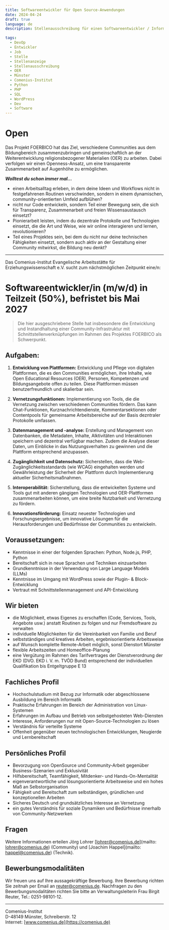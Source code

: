 ```yaml
---
title: Softwareentwickler für Open Source-Anwendungen
date: 2024-04-24
draft: true
language: de
description: Stellenausschreibung für einen Softwareentwickler / Informatiker für Programmierung und Support im Rahmen des FOERBICO-Projektes am Comenius-Institut Münster. Du hast Lust in einem spannenden Projekt zur Entstehung einer Community-of-Communities für religionsbezogene Open Educational Resources (OER) mitzuwirken? Dann bewirb dich jetzt und werde Teil eines offenen, motivierten und engagierten Teams.

tags:
  - DevOp
  - Entwickler
  - Job
  - Stelle
  - Stellenanzeige
  - Stellenausschreibung
  - OER
  - Münster
  - Comenius-Institut
  - Python
  - PHP
  - SQL
  - WordPress
  - Dev
  - Software
---
```


# Open

Das Projekt FOERBICO hat das Ziel, verschiedene Communities aus dem Bildungbereich zusammenzubringen und gemeinschaftlich an der Weiterentwicklung religionsbezogener Materialien (OER) zu arbeiten. Dabei verfolgen wir einen Openness-Ansatz, um eine transparente Zusammenarbeit auf Augenhöhe zu ermöglichen. 

***Wolltest du schon immer mal...***
- einen Arbeitsalltag erleben, in dem deine Ideen und Workflows nicht in festgefahrenen Routinen verschwinden, sondern in einem dynamischen, community-orientierten Umfeld aufblühen?
- nicht nur Code entwickeln, sondern Teil einer Bewegung sein, die sich für Transparenz, Zusammenarbeit und freien Wissensaustausch einsetzt?
- Pionierarbeit leisten, indem du dezentrale Protokolle und Technologien einsetzt, die die Art und Weise, wie wir online interagieren und lernen, revolutionieren?
- Teil eines Projektes sein, bei dem du nicht nur deine technischen Fähigkeiten einsetzt, sondern auch aktiv an der Gestaltung einer Community mitwirkst, die Bildung neu denkt?

---

Das Comenius-Institut Evangelische Arbeitsstätte für Erziehungswissenschaft e.V. sucht zum nächstmöglichen Zeitpunkt eine/n:

# Softwareentwickler/in (m/w/d) in Teilzeit (50%), befristet bis Mai 2027

> Die hier ausgeschriebene Stelle hat insbesondere die Entwicklung und Instandhaltung einer Community-Infrastruktur mit Schnittstellenverknüpfungen im Rahmen des Projektes FOERBICO als Schwerpunkt.

## Aufgaben:   

1. **Entwicklung von Plattformen:** Entwicklung und Pflege von digitalen Plattformen, die es den Communities ermöglichen, ihre Inhalte, wie Open Educational Resources (OER), Personen, Kompetenzen und Bildungsangebote offen zu teilen. Diese Plattformen müssen benutzerfreundlich und skalierbar sein.

2. **Vernetzungsfunktionen:** Implementierung von Tools, die die Vernetzung zwischen verschiedenen Communities fördern. Das kann Chat-Funktionen, Kurznachrichtendienste, Kommentarsektionen oder Contentpools für gemeinsame Arbeitsbereiche auf der Basis dezntraler Protokolle umfassen.

3. **Datenmanagement und -analyse:** Erstellung und Management von Datenbanken, die Metadaten, Inhalte, Alktivitäten und Interaktionen speichern und dezentral verfügbar machen. Zudem die Analyse dieser Daten, um Einblicke in das Nutzungsverhalten zu gewinnen und die Plattform entsprechend anzupassen.

4. **Zugänglichkeit und Datenschutz:** Sicherstellen, dass die Web-Zugänglichkeitsstandards (wie WCAG) eingehalten werden und Gewährleistung der Sicherheit der Plattform durch Implementierung aktueller Sicherheitsmaßnahmen.

5. **Interoperabilität:** Sicherstellung, dass die entwickelten Systeme und Tools gut mit anderen gängigen Technologien und OER-Plattformen zusammenarbeiten können, um eine breite Nutzbarkeit und Vernetzung zu fördern.

6. **Innovationsförderung:** Einsatz neuester Technologien und Forschungsergebnisse, um innovative Lösungen für die Herausforderungen und Bedürfnisse der Communities zu entwickeln.

## Voraussetzungen:

* Kenntnisse in einer der folgenden Sprachen:  Python, Node.js, PHP, Python
* Bereitschaft sich in neue Sprachen und Techniken einzuarbeiten
* Grundkenntnisse in der Verwendung von Large Language Models (LLMs)
* Kenntnisse im Umgang mit WordPress sowie der Plugin- & Block-Entwicklung
* Vertraut mit Schnittstellenmanagement und API-Entwicklung


## Wir bieten

* die Möglichkeit, etwas Eigenes zu erschaffen (Code, Services, Tools, Angebote usw.) anstatt Routinen zu folgen und nur Fremdsoftware zu verwalten
* individuelle Möglichkeiten für die Vereinbarkeit von Familie und Beruf
* selbstständiges und kreatives Arbeiten, ergebnisorientierte Arbeitsweise
* auf Wunsch komplette Remote-Arbeit möglich, sonst Dienstort Münster
* flexible Arbeitszeiten und Homeoffice-Planung
* eine Vergütung im Rahmen des Tarifvertrages der Dienstverordnung der EKD (DVO. EKD i. V. m. TVÖD Bund) entsprechend der individuellen Qualifikation bis Entgeltgruppe E 13

## Fachliches Profil

* Hochschulstudium mit Bezug zur Informatik oder abgeschlossene Ausbildung im Bereich Informatik
* Praktische Erfahrungen im Bereich der Administration von Linux-Systemen
* Erfahrungen im Aufbau und Betrieb von selbstgehosteten Web-Diensten
* Interesse, Anforderungen nur mit Open-Source-Technologien zu lösen
* Verständnis für verteilte Systeme
* Offenheit gegenüber neuen technologischen Entwicklungen, Neugierde und Lernbereitschaft

## Persönliches Profil

* Bevorzugung von OpenSource und Community-Arbeit gegenüber Business-Szenarien und Exklusivität
* Hilfsbereitschaft, Teamfähigkeit, Mitdenker- und Hands-On-Mentalität
* eigenverantwortliche und lösungsorientierte Arbeitsweise und ein hohes Maß an Selbstorganisation
* Fähigkeit und Bereitschaft zum selbständigen, gründlichen und konzeptionellen Arbeiten
* Sicheres Deutsch und grundsätzliches Interesse an Vernetzung 
* ein gutes Verständnis für soziale Dynamiken und Bedürfnisse innerhalb von Community-Netzwerken

## Fragen

Weitere Informationen erteilen Jörg Lohrer [lohrer@comenius.de](mailto: lohrer@comenius.de) (Community) und [Joachim Happel](mailto: happel@comenius.de)  (Technik). 


## Bewerbungsmodalitäten

Wir freuen uns auf Ihre aussagekräftige Bewerbung.
Ihre Bewerbung richten Sie zeitnah per Email an [reuter@comenius.de](mailto:reuter@comenius.de). Nachfragen zu den Bewerbungsmodalitäten richten Sie bitte an Verwaltungsleiterin Frau Birgit Reuter, Tel.: 0251-98101-12.

---

Comenius-Institut<br>
D-48149 Münster, Schreiberstr. 12<br>
Internet: [www.comenius.de](https://comenius.de)
